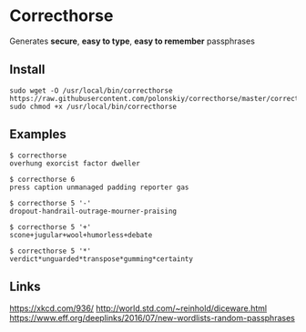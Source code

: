 # Correcthorse

Generates **secure**, **easy to type**, **easy to remember** passphrases

## Install

```
sudo wget -O /usr/local/bin/correcthorse https://raw.githubusercontent.com/polonskiy/correcthorse/master/correcthorse
sudo chmod +x /usr/local/bin/correcthorse
```

## Examples

```
$ correcthorse
overhung exorcist factor dweller
```
```
$ correcthorse 6
press caption unmanaged padding reporter gas
```
```
$ correcthorse 5 '-'
dropout-handrail-outrage-mourner-praising
```
```
$ correcthorse 5 '+'
scone+jugular+wool+humorless+debate
```
```
$ correcthorse 5 '*'
verdict*unguarded*transpose*gumming*certainty
```

## Links

https://xkcd.com/936/
http://world.std.com/~reinhold/diceware.html
https://www.eff.org/deeplinks/2016/07/new-wordlists-random-passphrases
